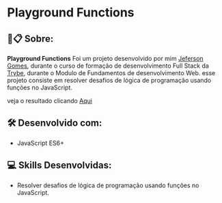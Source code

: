 # Playground Functions



##  🚀📋 Sobre:

**Playground Functions** Foi um projeto desenvolvido por mim [Jeferson Gomes](https://www.linkedin.com/in/jefersongjr/),
durante o curso de formação de desenvolvimento Full Stack da [Trybe](https://www.betrybe.com/), durante o Modulo de Fundamentos 
de desenvolvimento Web.
esse projeto consiste em resolver desafios de lógica de programação usando funções no JavaScript.

veja o resultado clicando [Aqui](https://lessons-learned-pi.vercel.app/)


## 🛠️ Desenvolvido com: 

* JavaScript ES6+ 

## :computer: Skills Desenvolvidas:

* Resolver desafios de lógica de programação usando funções no JavaScript.
